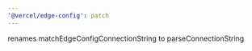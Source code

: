 ```yaml
---
'@vercel/edge-config': patch
---
```


renames matchEdgeConfigConnectionString to parseConnectionString
